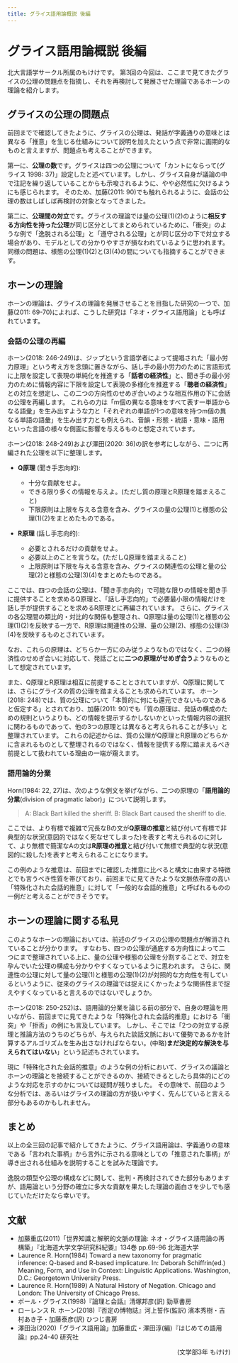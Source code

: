 ```yaml
---
title: グライス語用論概説 後編
---
```


# グライス語用論概説 後編

北大言語学サークル所属のもけけです。
第3回の今回は、ここまで見てきたグライスの公理の問題点を指摘し、それを再検討して発展させた理論であるホーンの理論を紹介します。

## グライスの公理の問題点

前回までで確認してきたように、グライスの公理は、発話が字義通りの意味とは異なる「推意」を生じる仕組みについて説明を加えたという点で非常に画期的なものと言えますが、問題点も考えることができます。

第一に、**公理の数**です。グライスは四つの公理について「カントにならって(グライス 1998: 37)」設定したと述べています。しかし、グライス自身が議論の中で注記を繰り返していることからも示唆されるように、やや必然性に欠けるようにも感じられます。
そのため、加藤(2011: 90)でも触れられるように、会話の公理の数はしばしば再検討の対象となってきました。

第二に、**公理間の対立**です。グライスの理論では量の公理(1)(2)のように**相反する方向性を持った公理**が同じ区分としてまとめられているために、「衝突」のような例で「逸脱される公理」と「遵守される公理」とが同じ区分の下で対立する場合があり、モデルとしての分かりやすさが損なわれているように思われます。同様の問題は、様態の公理(1)(2)と(3)(4)の間についても指摘することができます。

## ホーンの理論

ホーンの理論は、グライスの理論を発展させることを目指した研究の一つで、加藤(2011: 69-70)によれば、こうした研究は「ネオ・グライス語用論」とも呼ばれています。

### 会話の公理の再編

ホーン(2018: 246-249)は、ジップという言語学者によって提唱された「最小労力原理」という考え方を念頭に置きながら、話し手の最小労力のために言語形式に上限を設定して表現の単純化を推進する「**話者の経済性**」と、聞き手の最小労力のために情報内容に下限を設定して表現の多様化を推進する「**聴者の経済性**」との対立を想定し、この二つの方向性のせめぎ合いのような相互作用の下に会話の公理を再編します。
これらの力は「m個の異なる意味をすべて表す一単語からなる語彙」を生み出すような力と「それぞれの単語が1つの意味を持つm個の異なる単語の語彙」を生み出す力とも例えられ、音韻・形態・統語・意味・語用といった言語の様々な側面に影響を与えるものと想定されています。

ホーン(2018: 248-249)および澤田(2020: 36)の訳を参考にしながら、二つに再編された公理を以下に整理します。

- **Q原理** (聞き手志向的):
  - 十分な貢献をせよ。
  - できる限り多くの情報を与えよ。(ただし質の原理とR原理を踏まえること)
  - 下限原則は上限を与える含意を含み、グライスの量の公理(1)と様態の公理(1)(2)をまとめたものである。

- **R原理** (話し手志向的):
  - 必要とされるだけの貢献をせよ。
  - 必要以上のことを言うな。(ただしQ原理を踏まえること)
  - 上限原則は下限を与える含意を含み、グライスの関連性の公理と量の公理(2)と様態の公理(3)(4)をまとめたものである。

ここでは、四つの会話の公理は、「聞き手志向的」で可能な限りの情報を聞き手に提供することを求めるQ原理と、「話し手志向的」で必要最小限の情報だけを話し手が提供することを求めるR原理とに再編されています。
さらに、グライスの各公理間の類比的・対比的な関係も整理され、Q原理は量の公理(1)と様態の公理(1)(2)を反映する一方で、R原理は関連性の公理、量の公理(2)、様態の公理(3)(4)を反映するものとされています。

なお、これらの原理は、どちらか一方にのみ従うようなものではなく、二つの経済性のせめぎ合いに対応して、発話ごとに**二つの原理がせめぎ合う**ようなものとして想定されています。

また、Q原理とR原理は相互に前提することとされていますが、Q原理に関しては、さらにグライスの質の公理を踏まえることも求められています。
ホーン(2018: 248)では、質の公理について「本質的に何にも還元できないものであると仮定する」とされており、加藤(2011: 90)でも「質の原理は、発話の構成のための規則というよりも、どの情報を提示するかしないかといった情報内容の選択に関わるものであって、他の3つの原理とは異なると考えられることが多い」と整理されています。
これらの記述からは、質の公理がQ原理とR原理のどちらかに含まれるものとして整理されるのではなく、情報を提供する際に踏まえるべき前提として扱われている理由の一端が窺えます。

### 語用論的分業

Horn(1984: 22, 27)は、次のような例文を挙げながら、二つの原理の「**語用論的分業**(division of pragmatic labor)」について説明します。

> A: Black Bart killed the sheriff.
> B: Black Bart caused the sheriff to die.

ここでは、より有標で複雑で冗長なBの文が**Q原理の推意**と結び付いて有標で非典型的な状況(意図的ではなく死なせてしまった)を表すと考えられるのに対して、より無標で簡潔なAの文は**R原理の推意**と結び付いて無標で典型的な状況(意図的に殺した)を表すと考えられることになります。

この例のような推意は、前回までに確認した推意に比べると構文に由来する特徴とでも言うべき性質を帯びており、前回までに見てきたような文脈依存度の高い「特殊化された会話的推意」に対して「一般的な会話的推意」と呼ばれるものの一例だと考えることができそうです。

## ホーンの理論に関する私見

このようなホーンの理論においては、前述のグライスの公理の問題点が解消されていることが分かります。
すなわち、四つの公理が通底する方向性によって二つにまで整理されている上に、量の公理や様態の公理を分割することで、対立を孕んでいた公理の構成も分かりやすくなっているように思われます。
さらに、関連性の公理に対して量の公理(1)と様態の公理(1)(2)が対照的な方向性を有しているというように、従来のグライスの理論では捉えにくかったような関係性まで捉えやすくなっていると言えるのではないでしょうか。

ホーン(2018: 250-252)は、語用論的分業を論じる前の部分で、自身の理論を用いながら、前回までに見てきたような「特殊化された会話的推意」における「衝突」や「拒否」の例にも言及しています。
しかし、そこでは「2つの対立する原理と推論方法のうちのどちらが、与えられた談話文脈において優勢であるかを計算するアルゴリズムを生み出さなければならない。(中略)**まだ決定的な解決を与えられてはいない**」という記述もされています。

現に「特殊化された会話的推意」のような例の分析において、グライスの議論とホーンの理論とを接続することができるのか、接続できるとしたら具体的にどのような対応を示すのかについては疑問が残りました。
その意味で、前回のような分析では、あるいはグライスの理論の方が扱いやすく、先んじていると言える部分もあるのかもしれません。

## まとめ

以上の全三回の記事で紹介してきたように、グライス語用論は、字義通りの意味である「言われた事柄」から言外に示される意味としての「推意された事柄」が導き出される仕組みを説明することを試みた理論です。

逸脱の類型や公理の構成などに関して、批判・再検討されてきた部分もありますが、語用論という分野の確立に多大な貢献を果たした理論の面白さを少しでも感じていただけたなら幸いです。

## 文献

- 加藤重広(2011)「世界知識と解釈的文脈の理論: ネオ・グライス語用論の再構築」『北海道大学文学研究科紀要』134巻 pp.69-96 北海道大学
- Laurence R. Horn(1984) Toward a new taxonomy for pragmatic inference: Q-based and R-based implicature. In: Deborah Schiffrin(ed.) Meaning, Form, and Use in Context: Linguistic Applications. Washington, D.C.: Georgetown University Press.
- Laurence R. Horn(1989) A Natural History of Negation. Chicago and London: The University of Chicago Press.
- ポール・グライス(1998)『論理と会話』清塚邦彦(訳) 勁草書房
- ローレンス R. ホーン(2018)『否定の博物誌』河上誓作(監訳) 濱本秀樹・吉村あき子・加藤泰彦(訳) ひつじ書房
- 澤田治(2020)「グライス語用論」加藤重広・澤田淳(編)『はじめての語用論』pp.24-40 研究社

<p style="text-align: right;">
(文学部3年 もけけ)
</p>
